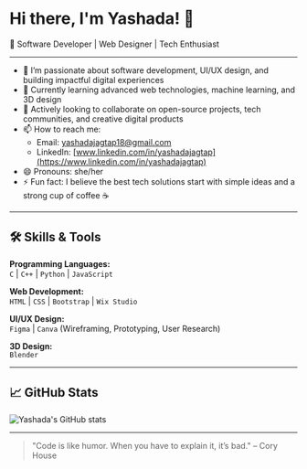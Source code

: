 # Hi there, I'm Yashada! 👋

🌟 Software Developer | Web Designer | Tech Enthusiast

---

- 👀 I’m passionate about software development, UI/UX design, and building impactful digital experiences  
- 🌱 Currently learning advanced web technologies, machine learning, and 3D design  
- 💞️ Actively looking to collaborate on open-source projects, tech communities, and creative digital products  
- 📫 How to reach me:  
  - Email: [yashadajagtap18@gmail.com](mailto:yashadajagtap18@gmail.com)  
  - LinkedIn: [www.linkedin.com/in/yashadajagtap](https://www.linkedin.com/in/yashadajagtap)
- 😄 Pronouns: she/her  
- ⚡ Fun fact: I believe the best tech solutions start with simple ideas and a strong cup of coffee ☕

---

## 🛠️ Skills & Tools

**Programming Languages:**  
`C` | `C++` | `Python` | `JavaScript`

**Web Development:**  
`HTML` | `CSS` | `Bootstrap` | `Wix Studio`

**UI/UX Design:**  
`Figma` | `Canva` (Wireframing, Prototyping, User Research)

**3D Design:**  
`Blender`

---

## 📈 GitHub Stats

![Yashada's GitHub stats](https://github-readme-stats.vercel.app/api?username=Yashada18&show_icons=true&theme=radical)

---

> "Code is like humor. When you have to explain it, it’s bad." – Cory House
